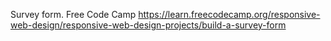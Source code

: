 Survey form. Free Code Camp
https://learn.freecodecamp.org/responsive-web-design/responsive-web-design-projects/build-a-survey-form